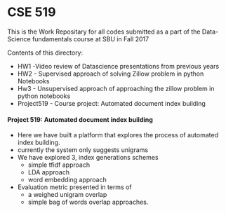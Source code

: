 # CSE 519

This is the Work Repositary for all codes submitted as a part of the Data-Science fundamentals course at SBU in Fall 2017

Contents of this directory:
- HW1 -Video review of Datascience presentations from previous years
- HW2 - Supervised approach of solving Zillow problem in python Notebooks
- Hw3 - Unsupervised approach of approaching the zillow problem in python notebooks
- Project519 - Course project: Automated document index building

#### Project 519: Automated document index building
- Here we have built a platform that explores the process of automated index building.
- currently the system only suggests unigrams
- We have explored 3, index generations schemes
	- simple tfidf approach
	- LDA approach
	- word embedding approach
- Evaluation metric presented in terms of 
	- a weighed unigram overlap
	- simple bag of words overlap approaches.
